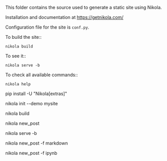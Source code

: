 This folder contains the source used to generate a static site using Nikola.

Installation and documentation at https://getnikola.com/

Configuration file for the site is ``conf.py``.

To build the site::

    nikola build

To see it::

    nikola serve -b

To check all available commands::

    nikola help



    

pip install -U "Nikola[extras]"

nikola init --demo mysite

nikola build

nikola new_post

nikola serve -b

nikola new_post -f markdown

nikola new_post -f ipynb

